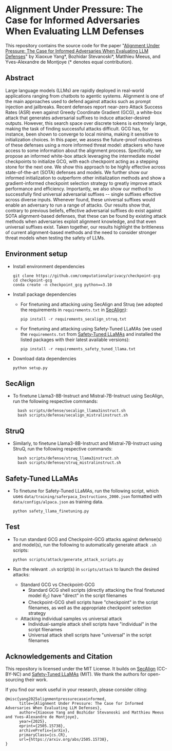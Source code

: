 # Alignment Under Pressure: The Case for Informed Adversaries When Evaluating LLM Defenses
This repository contains the source code for the paper "[Alignment Under Pressure: The Case for Informed Adversaries When Evaluating LLM Defenses](https://arxiv.org/abs/2505.15738)" by Xiaoxue Yang*, Bozhidar Stevanoski*, Matthieu Meeus, and Yves-Alexandre de Montjoye (* denotes equal contribution).

## Abstract
Large language models (LLMs) are rapidly deployed in real-world applications ranging from chatbots to agentic systems. 
Alignment is one of the main approaches used to defend against attacks such as prompt injection and jailbreaks. Recent defenses report near-zero Attack Success Rates (ASR) even against Greedy Coordinate Gradient (GCG), a white-box attack that generates adversarial suffixes to induce attacker-desired outputs. However, this search space over discrete tokens is extremely large, making the task of finding successful attacks difficult. 
GCG has, for instance, been shown to converge to local minima, making it sensitive to initialization choices. 
In this paper, we assess the future-proof robustness of these defenses using a more informed threat model: attackers who have access to some information about the alignment process. 
Specifically, we propose an informed white-box attack leveraging the intermediate model checkpoints to initialize GCG, with each checkpoint acting as a stepping stone for the next one. 
We show this approach to be highly effective across state-of-the-art (SOTA) defenses and models. 
We further show our informed initialization to outperform other initialization methods and show a gradient-informed checkpoint selection strategy to greatly improve attack performance and efficiency. 
Importantly, we also show our method to successfully find universal adversarial suffixes -- single suffixes effective across diverse inputs.
Whenever found, these universal suffixes would enable an adversary to run a range of attacks. 
Our results show that, contrary to previous beliefs, effective adversarial suffixes do exist against SOTA alignment-based defenses, that these can be found by existing attack methods when adversaries exploit alignment knowledge, and that even universal suffixes exist. Taken together, our results highlight the brittleness of current alignment-based methods and the need to consider stronger threat models when testing the safety of LLMs.


## Environment setup
+ Install environment dependencies

    ```
    git clone https://github.com/computationalprivacy/checkpoint-gcg
    cd checkpoint-gcg
    conda create -n checkpoint_gcg python==3.10 
    ```

+ Install package dependencies

  + For finetuning and attacking using SecAlign and Struq (we adopted the requirements in `requirements.txt` in [SecAlign](https://github.com/facebookresearch/SecAlign/tree/main)):

    ```
    pip install -r requirements_secalign_struq.txt
    ```

  + For finetuning and attacking using Safety-Tuned LLaMAs (we used the `requirements.txt` from [Safety-Tuned LLaMAs](https://github.com/vinid/safety-tuned-llamas) and installed the listed packages with their latest available versions):

    ```
    pip install -r requirements_safety_tuned_llama.txt
    ```

+ Download data dependencies

    ```
    python setup.py
    ```


## SecAlign 
+ To finetune Llama3-8B-Instruct and Mistral-7B-Instruct using SecAlign, run the following respective commands:
  ```
    bash scripts/defense/secalign_llama3instruct.sh
    bash scripts/defense/secalign_mistralinstruct.sh
  ```

## StruQ
+ Similarly, to finetune Llama3-8B-Instruct and Mistral-7B-Instruct using StruQ, run the following respective commands:
  ```
    bash scripts/defense/struq_llama3instruct.sh
    bash scripts/defense/struq_mistralinstruct.sh
  ```


## Safety-Tuned LLaMAs
+ To finetune for Safety-Tuned LLaMAs, run the following script, which uses `data/training/saferpaca_Instructions_2000.json` formatted with `data/configs/alpaca.json` as training data. 
    ```
    python safety_llama_finetuning.py
    ```

## Test
+ To run standard GCG and Checkpoint-GCG attacks against defense(s) and model(s), run the following to automatically generate attack `.sh` scripts:

    ```
    python scripts/attack/generate_attack_scripts.py
    ```
+ Run the relevant `.sh` script(s) in `scripts/attack` to launch the desired attacks:

    + Standard GCG vs Checkpoint-GCG
        + Standard GCG shell scripts (directly attacking the final finetuned model $\theta_C$) have "direct" in the script filenames 
        + Checkpoint-GCG shell scripts have "checkpoint" in the script filenames, as well as the appropriate checkpoint selection strategy
    + Attacking individual samples vs universal attack
        + Individual-sample attack shell scripts have "individual" in the script filenames
        + Universal attack shell scripts have "universal" in the script filenames 

## Acknowledgements and Citation
This repository is licensed under the MIT License. It builds on [SecAlign](https://github.com/facebookresearch/SecAlign/tree/main) (CC-BY-NC) and [Safety-Tuned LLaMAs](https://github.com/vinid/safety-tuned-llamas) (MIT). We thank the authors for open-sourcing their work.

If you find our work useful in your research, please consider citing:
```
@misc{yang2025alignmentpressurecaseinformed,
      title={Alignment Under Pressure: The Case for Informed Adversaries When Evaluating LLM Defenses}, 
      author={Xiaoxue Yang and Bozhidar Stevanoski and Matthieu Meeus and Yves-Alexandre de Montjoye},
      year={2025},
      eprint={2505.15738},
      archivePrefix={arXiv},
      primaryClass={cs.CR},
      url={https://arxiv.org/abs/2505.15738}, 
}
```